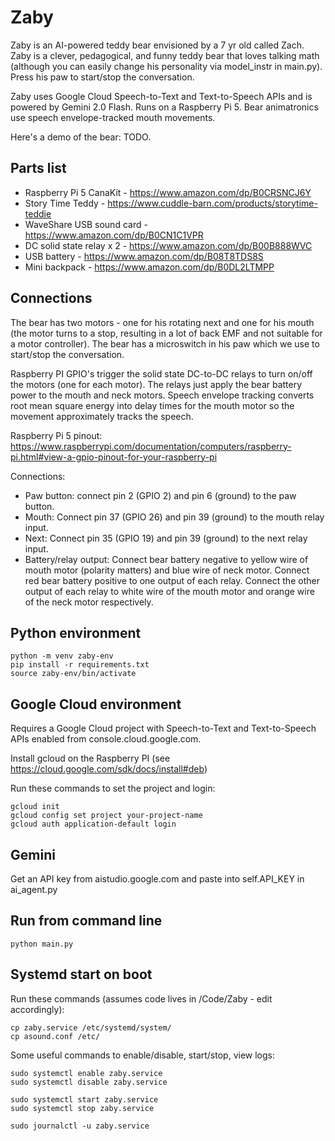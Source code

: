 # Zaby
Zaby is an AI-powered teddy bear envisioned by a 7 yr old called Zach. 
Zaby is a clever, pedagogical, and funny teddy bear that loves talking math (although
you can easily change his personality via model_instr in main.py). Press his paw
to start/stop the conversation.

Zaby uses Google Cloud Speech-to-Text and Text-to-Speech APIs and is powered by
Gemini 2.0 Flash. Runs on a Raspberry Pi 5. Bear animatronics use speech
envelope-tracked mouth movements. 

Here's a demo of the bear: TODO. 


## Parts list
- Raspberry Pi 5 CanaKit - https://www.amazon.com/dp/B0CRSNCJ6Y
- Story Time Teddy - https://www.cuddle-barn.com/products/storytime-teddie
- WaveShare USB sound card - https://www.amazon.com/dp/B0CN1C1VPR
- DC solid state relay x 2 - https://www.amazon.com/dp/B00B888WVC
- USB battery - https://www.amazon.com/dp/B08T8TDS8S
- Mini backpack - https://www.amazon.com/dp/B0DL2LTMPP

## Connections
The bear has two motors - one for his rotating next and one for his mouth (the motor turns to a stop,
resulting in a lot of back EMF and not suitable for a motor controller). The bear has a microswitch
in his paw which we use to start/stop the conversation. 

Raspberry PI GPIO's trigger the solid state DC-to-DC relays to turn on/off the motors (one for each motor).
The relays just apply the bear battery power to the mouth and neck motors. Speech envelope tracking converts
root mean square energy into delay times for the mouth motor so the movement approximately tracks the speech. 

Raspberry Pi 5 pinout: https://www.raspberrypi.com/documentation/computers/raspberry-pi.html#view-a-gpio-pinout-for-your-raspberry-pi

Connections:
- Paw button: connect pin 2 (GPIO 2) and pin 6 (ground) to the paw button. 
- Mouth: Connect pin 37 (GPIO 26) and pin 39 (ground) to the mouth relay input. 
- Next: Connect pin 35 (GPIO 19) and pin 39 (ground) to the next relay input. 
- Battery/relay output: Connect bear battery negative to yellow wire of mouth motor (polarity matters) and blue wire of neck motor. Connect red bear battery positive
  to one output of each relay. Connect the other output of each relay to white wire of the mouth motor and orange wire of the neck motor respectively.

## Python environment
```
python -m venv zaby-env
pip install -r requirements.txt
source zaby-env/bin/activate
```

## Google Cloud environment
Requires a Google Cloud project with Speech-to-Text and Text-to-Speech APIs enabled
from console.cloud.google.com.

Install gcloud on the Raspberry PI (see https://cloud.google.com/sdk/docs/install#deb)

Run these commands to set the project and login:
```
gcloud init
gcloud config set project your-project-name
gcloud auth application-default login
```
## Gemini
Get an API key from aistudio.google.com and paste into self.API_KEY in ai_agent.py 

## Run from command line
```source zaby-env/bin/activate
python main.py
```

## Systemd start on boot
Run these commands (assumes code lives in /Code/Zaby - edit accordingly):

```
cp zaby.service /etc/systemd/system/
cp asound.conf /etc/
```

Some useful commands to enable/disable, start/stop, view logs:
```
sudo systemctl enable zaby.service
sudo systemctl disable zaby.service

sudo systemctl start zaby.service
sudo systemctl stop zaby.service

sudo journalctl -u zaby.service
```

